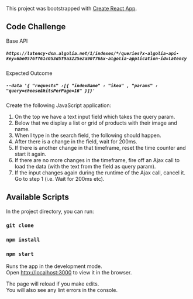 This project was bootstrapped with [Create React App](https://github.com/facebook/create-react-app).

## Code Challenge

Base API 
##### `https://latency-dsn.algolia.net/1/indexes/*/queries?x-algolia-api-key=6be0576ff61c053d5f9a3225e2a90f76&x-algolia-application-id=latency`

Expected Outcome
##### `--data '{ "requests" :[{ "indexName" : "ikea" , "params" : "query=cheese&hitsPerPage=16" }]}'`

Create the following JavaScript application:
1. On the top we have a text input field which takes the query param.
2. Below that we display a list or grid of products with their image and name.
3. When I type in the search field, the following should happen.
4. After there is a change in the field, wait for 200ms.
5. If there is another change in that timeframe, reset the time counter and start it again.
6. If there are no more changes in the timeframe, fire off an Ajax call to load the data (with the text from the field as query param).
7. If the input changes again during the runtime of the Ajax call, cancel it. Go to step 1 (i.e. Wait for 200ms etc).

## Available Scripts

In the project directory, you can run:
### `git clone`
### `npm install`
### `npm start`

Runs the app in the development mode.<br>
Open [http://localhost:3000](http://localhost:3000) to view it in the browser.

The page will reload if you make edits.<br>
You will also see any lint errors in the console.
